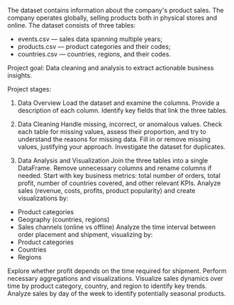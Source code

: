 The dataset contains information about the company's product sales. The company operates globally, selling products both in physical stores and online. 
The dataset consists of three tables:

- events.csv — sales data spanning multiple years;
- products.csv — product categories and their codes;
- countries.csv — countries, regions, and their codes.


Project goal: Data cleaning and analysis to extract actionable business insights.

Project stages:

1. Data Overview
Load the dataset and examine the columns. Provide a description of each column.
Identify key fields that link the three tables.

3. Data Cleaning
Handle missing, incorrect, or anomalous values.
Check each table for missing values, assess their proportion, and try to understand the reasons for missing data.
Fill in or remove missing values, justifying your approach.
Investigate the dataset for duplicates.

5. Data Analysis and Visualization
Join the three tables into a single DataFrame. Remove unnecessary columns and rename columns if needed.
Start with key business metrics: total number of orders, total profit, number of countries covered, and other relevant KPIs.
Analyze sales (revenue, costs, profits, product popularity) and create visualizations by:
- Product categories
- Geography (countries, regions)
- Sales channels (online vs offline)
Analyze the time interval between order placement and shipment, visualizing by:
- Product categories
- Countries
- Regions

Explore whether profit depends on the time required for shipment. Perform necessary aggregations and visualizations.
Visualize sales dynamics over time by product category, country, and region to identify key trends.
Analyze sales by day of the week to identify potentially seasonal products.
